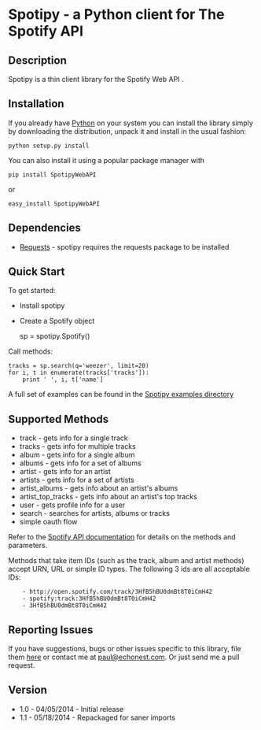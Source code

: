 # Spotipy - a Python client for The Spotify API

## Description

Spotipy is a thin client library for the Spotify Web API . 


## Installation
If you already have [Python](http://www.python.org/) on your system you can install
the library simply by downloading the distribution, unpack it and install in the usual fashion:

    python setup.py install

You can also install it using a popular package manager with 

  `pip install SpotipyWebAPI`

or

  `easy_install SpotipyWebAPI`


## Dependencies

- [Requests](https://github.com/kennethreitz/requests) - spotipy requires the requests package to be installed


## Quick Start
To get started:

- Install spotipy

- Create a Spotify object   
   
    sp = spotipy.Spotify()

Call methods:

	tracks = sp.search(q='weezer', limit=20)
    for i, t in enumerate(tracks['tracks']):
        print ' ', i, t['name']

A full set of examples can be found in the [Spotipy examples directory](https://github.com/plamere/spotipy/tree/master/examples)
        
   
## Supported Methods

 - track - gets info for a single track
 - tracks - gets info for multiple tracks
 - album - gets info for a single album
 - albums - gets info for a set of albums 
 - artist - gets info for an artist
 - artists - gets info for a set of artists
 - artist_albums - gets info about an artist's albums
 - artist_top_tracks - gets info about an artist's top tracks
 - user - gets profile info for a user
 - search - searches for artists, albums or tracks
 - simple oauth flow

Refer to the [Spotify API documentation](https://developer.spotify.com/spotify-web-api/) for details on the methods and parameters.

Methods that take item IDs (such as the track, album and artist methods) accept URN, URL or simple ID types. The following 3 ids are all acceptable IDs:

        - http://open.spotify.com/track/3HfB5hBU0dmBt8T0iCmH42
        - spotify:track:3HfB5hBU0dmBt8T0iCmH42
        - 3HfB5hBU0dmBt8T0iCmH42


## Reporting Issues

If you have suggestions, bugs or other issues specific to this library, file them [here](https://github.com/plamere/spotipy/issues) or contact me
at [paul@echonest.com](mailto:paul@echonest.com). Or just send me a pull request.

## Version

- 1.0 - 04/05/2014 - Initial release
- 1.1 - 05/18/2014 - Repackaged for saner imports

